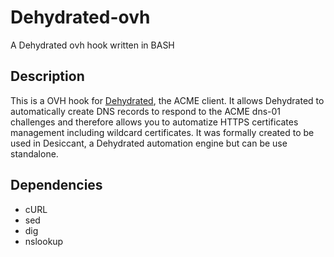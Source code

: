 # Dehydrated-ovh

A Dehydrated ovh hook written in BASH

## Description

This is a OVH hook for [Dehydrated](https://github.com/dehydrated-io/dehydrated), the ACME client. It allows Dehydrated to automatically create  DNS records to respond to the ACME dns-01 challenges and therefore allows you to automatize HTTPS certificates management including wildcard certificates. It was formally created to be used in Desiccant, a Dehydrated automation engine but can be use standalone.

## Dependencies

- cURL
- sed
- dig
- nslookup
